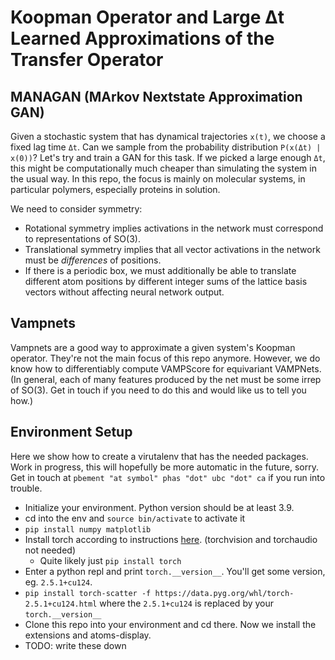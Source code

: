 # Koopman Operator and Large Δt Learned Approximations of the Transfer Operator



## MANAGAN (MArkov Nextstate Approximation GAN)

Given a stochastic system that has dynamical trajectories `x(t)`, we choose a fixed lag time `Δt`. Can we sample from the probability distribution `P(x(Δt) | x(0))`? Let's try and train a GAN for this task. If we picked a large enough `Δt`, this might be computationally much cheaper than simulating the system in the usual way. In this repo, the focus is mainly on molecular systems, in particular polymers, especially proteins in solution.

We need to consider symmetry:
* Rotational symmetry implies activations in the network must correspond to representations of SO(3).
* Translational symmetry implies that all vector activations in the network must be *differences* of positions.
* If there is a periodic box, we must additionally be able to translate different atom positions by different integer sums of the lattice basis vectors without affecting neural network output.


## Vampnets

Vampnets are a good way to approximate a given system's Koopman operator. They're not the main focus of this repo anymore. However, we do know how to differentiably compute VAMPScore for equivariant VAMPNets. (In general, each of many features produced by the net must be some irrep of SO(3). Get in touch if you need to do this and would like us to tell you how.)


## Environment Setup

Here we show how to create a virutalenv that has the needed packages. Work in progress, this will hopefully be more automatic in the future, sorry. Get in touch at `pbement "at symbol" phas "dot" ubc "dot" ca` if you run into trouble.

* Initialize your environment. Python version should be at least 3.9.
* cd into the env and `source bin/activate` to activate it
* `pip install numpy matplotlib`
* Install torch according to instructions [here](https://pytorch.org/get-started/locally/). (torchvision and torchaudio not needed)
  * Quite likely just `pip install torch`
* Enter a python repl and print `torch.__version__`. You'll get some version, eg. `2.5.1+cu124`.
* `pip install torch-scatter -f https://data.pyg.org/whl/torch-2.5.1+cu124.html` where the `2.5.1+cu124` is replaced by your `torch.__version__`
* Clone this repo into your environment and cd there. Now we install the extensions and atoms-display.
* TODO: write these down




